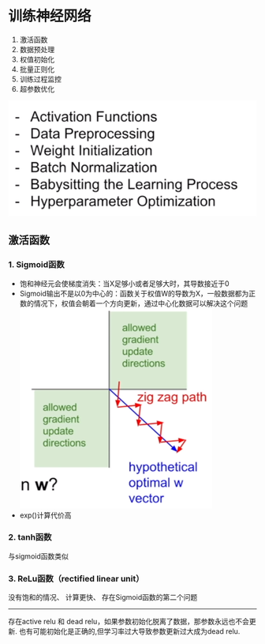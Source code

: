 # 训练神经网络
1. 激活函数
2. 数据预处理
3. 权值初始化
4. 批量正则化
5. 训练过程监控
6. 超参数优化

![image](1.png)

## 激活函数
### 1. Sigmoid函数
* 饱和神经元会使梯度消失：当X足够小或者足够大时，其导数接近于0
* Sigmoid输出不是以0为中心的：函数关于权值W的导数为X，一般数据都为正数的情况下，权值会朝着一个方向更新，通过中心化数据可以解决这个问题
![image](2.png)
* exp()计算代价高
### 2. tanh函数
与sigmoid函数类似
### 3. ReLu函数（rectified linear unit）
没有饱和的情况、
计算更快、
存在Sigmoid函数的第二个问题
<hr>
存在active relu 和 dead relu，如果参数初始化脱离了数据，那参数永远也不会更新. 也有可能初始化是正确的,但学习率过大导致参数更新过大成为dead relu.

